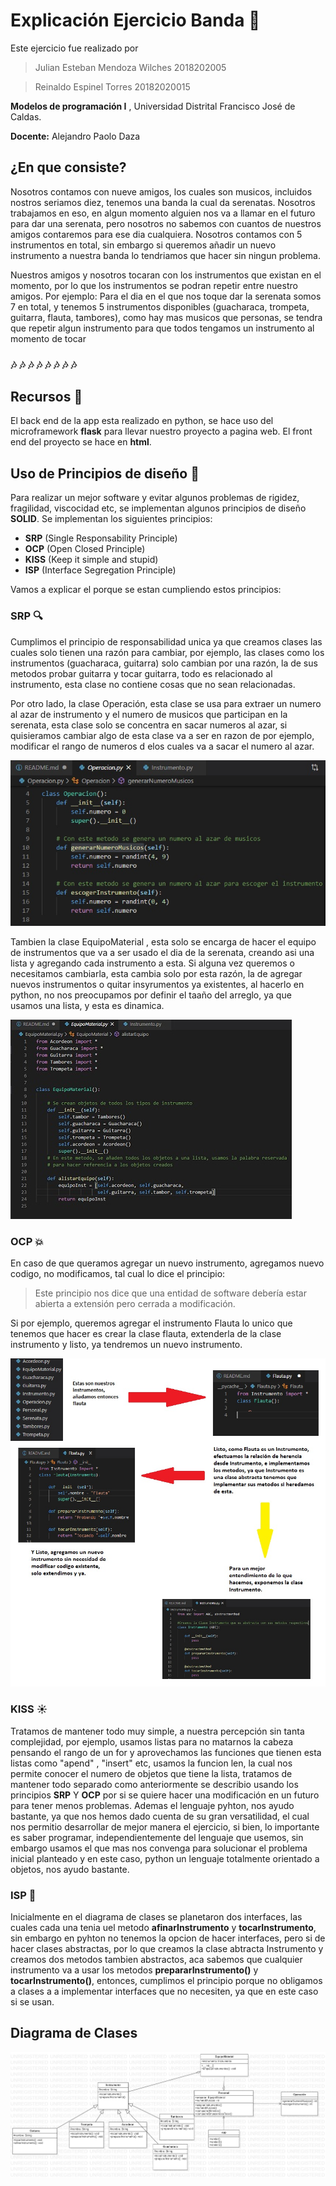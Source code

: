 # Explicación Ejercicio Banda :star2:

Este ejercicio fue realizado por

> Julian Esteban Mendoza Wilches  2018202005

>Reinaldo Espinel Torres 20182020015

**Modelos de programación I** , Universidad Distrital Francisco José de Caldas.

**Docente:** Alejandro Paolo Daza

## ¿En que consiste?

Nosotros contamos con nueve amigos, los cuales son musicos, incluidos  nostros seriamos diez, tenemos una banda la cual da serenatas. Nosotros trabajamos en eso, en algun momento alguien nos va a llamar en el futuro para dar una serenata, pero nosotros no sabemos con cuantos de nuestros amigos contaremos para ese dia cualquiera. Nosotros contamos con 5 instrumentos en total, sin embargo si queremos añadir un nuevo instrumento a nuestra banda lo tendriamos que hacer sin ningun problema.

Nuestros amigos y nosotros tocaran con los instrumentos que existan en el momento, por lo que los instrumentos se podran repetir entre nuestro amigos. Por ejemplo: Para el dia en el que nos toque dar la serenata somos 7 en total, y tenemos 5 instrumentos disponibles (guacharaca, trompeta, guitarra, flauta, tambores), como hay mas musicos que personas, se tendra que repetir algun instrumento para que todos tengamos un instrumento al momento de tocar

### :notes: :notes: :notes: :notes: :notes: :notes: :notes: :notes: 

## Recursos :evergreen_tree:

El back end de la app esta realizado en python, se hace uso del microframework **flask** para llevar nuestro proyecto a pagina web. El front end del proyecto se hace en **html**.

## Uso de Principios de diseño :dart:
Para realizar un mejor software y evitar algunos problemas de rigidez, fragilidad, viscocidad etc, se implementan algunos principios de diseño **SOLID**. Se implementan los siguientes principios:

- **SRP** (Single Responsability Principle)
- **OCP** (Open Closed Principle)
- **KISS** (Keep it simple and stupid)
- **ISP** (Interface Segregation Principle)

Vamos a explicar el porque se estan cumpliendo estos principios:

### SRP :mag:

Cumplimos el principio de responsabilidad unica ya que creamos clases las cuales solo tienen una razón para cambiar, por ejemplo, las clases como los instrumentos (guacharaca, guitarra) solo cambian por una razón, la de sus metodos probar guitarra y tocar guitarra, todo es relacionado al instrumento, esta clase no contiene cosas que no sean relacionadas.

Por otro lado, la clase Operación, esta clase se usa para extraer un numero al azar de instrumento y el numero de musicos que participan en la serenata, esta clase solo se concentra en sacar numeros al azar, si quisieramos cambiar algo de esta clase va a ser en razon de por ejemplo, modificar el rango de numeros d elos cuales va a sacar el numero al azar.

![SRP](images/Operacion.jpg)

Tambien la clase EquipoMaterial , esta solo se encarga de hacer el equipo de instrumentos que va a ser usado el dia de la serenata, creando asi una lista y agregando cada instrumento a esta. Si alguna vez queremos o necesitamos cambiarla, esta cambia solo por esta razón, la de agregar nuevos instrumentos o quitar insyrumentos ya existentes, al hacerlo en python, no nos preocupamos por definir el taaño del arreglo, ya que usamos una lista, y esta es dinamica.

![SRP2](images/Equipo.jpg)


### OCP :boom:

En caso de que queramos agregar un nuevo instrumento, agregamos nuevo codigo, no modificamos, tal cual lo dice el principio:
> Este principio nos dice que una entidad de software debería estar abierta a extensión pero cerrada a modificación. 

Si por ejemplo, queremos agregar el instrumento Flauta lo unico que tenemos que hacer es crear la clase flauta, extenderla de la clase instrumento y listo, ya tendremos un nuevo instrumento.

 ![Guia Open Closed](images/Guia.jpg)


### KISS :sunny:
Tratamos de mantener todo muy simple, a nuestra percepción sin tanta complejidad, por ejemplo, usamos listas para no matarnos la cabeza pensando el rango de un for y aprovechamos las funciones que tienen esta listas como "apend" , "insert" etc, usamos la funcion len, la cual nos permite conocer el numero de objetos que tiene la lista, tratamos de mantener todo separado como anteriormente se describio usando los principios **SRP** Y **OCP** por si se quiere hacer una modificación en un futuro para tener menos problemas. Ademas el lenguaje pyhton, nos ayudo bastante, ya que nos hemos dado cuenta de su gran versatilidad, el cual nos permitio desarrollar de mejor manera el ejercicio, si bien, lo importante es saber programar, independientemente del lenguaje que usemos, sin embargo usamos el que mas nos convenga para solucionar el problema inicial planteado y en este caso, python un lenguaje totalmente orientado a objetos, nos ayudo bastante.

### ISP :art:

Inicialmente en el diagrama de clases se planetaron dos interfaces, las cuales cada una tenia uel metodo **afinarInstrumento** y **tocarInstrumento**, sin embargo en pyhton no tenemos la opcion de hacer interfaces, pero si de hacer clases abstractas, por lo que creamos la clase abtracta Instrumento y creamos dos metodos tambien abstractos, aca sabemos que cualquier instrumento va a usar los metodos **prepararInstrumento()** y **tocarInstrumento()**, entonces, cumplimos el principio porque no obligamos a clases a a implementar interfaces que no necesiten, ya que en este caso si se usan.

## Diagrama de Clases
![Diagrama](images/DiagramaClases.jpg)






